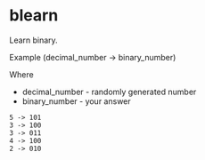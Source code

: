 # blearn

Learn binary. 

Example (decimal_number -> binary_number)

Where

- decimal_number - randomly generated number
- binary_number - your answer

```text
5 -> 101
3 -> 100
3 -> 011
4 -> 100
2 -> 010
```
